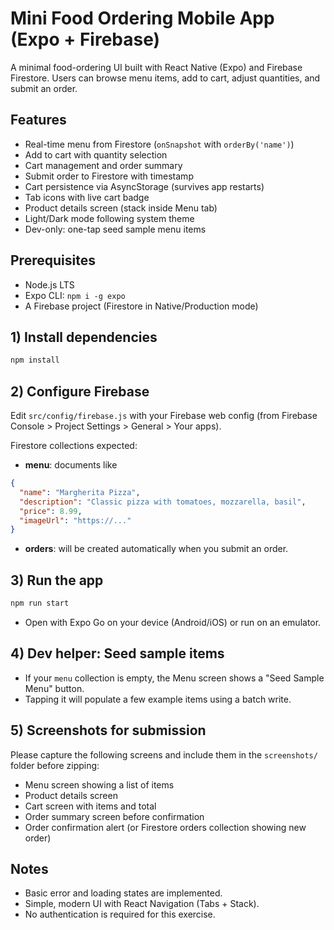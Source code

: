 # Mini Food Ordering Mobile App (Expo + Firebase)

A minimal food-ordering UI built with React Native (Expo) and Firebase Firestore. Users can browse menu items, add to cart, adjust quantities, and submit an order.

## Features
- Real-time menu from Firestore (`onSnapshot` with `orderBy('name')`)
- Add to cart with quantity selection
- Cart management and order summary
- Submit order to Firestore with timestamp
- Cart persistence via AsyncStorage (survives app restarts)
- Tab icons with live cart badge
- Product details screen (stack inside Menu tab)
- Light/Dark mode following system theme
- Dev-only: one-tap seed sample menu items

## Prerequisites
- Node.js LTS
- Expo CLI: `npm i -g expo`
- A Firebase project (Firestore in Native/Production mode)

## 1) Install dependencies
```bash
npm install
```

## 2) Configure Firebase
Edit `src/config/firebase.js` with your Firebase web config (from Firebase Console > Project Settings > General > Your apps).

Firestore collections expected:
- **menu**: documents like
```json
{
  "name": "Margherita Pizza",
  "description": "Classic pizza with tomatoes, mozzarella, basil",
  "price": 8.99,
  "imageUrl": "https://..."
}
```
- **orders**: will be created automatically when you submit an order.

## 3) Run the app
```bash
npm run start
```
- Open with Expo Go on your device (Android/iOS) or run on an emulator.

## 4) Dev helper: Seed sample items
- If your `menu` collection is empty, the Menu screen shows a "Seed Sample Menu" button.
- Tapping it will populate a few example items using a batch write.

## 5) Screenshots for submission
Please capture the following screens and include them in the `screenshots/` folder before zipping:
- Menu screen showing a list of items
- Product details screen
- Cart screen with items and total
- Order summary screen before confirmation
- Order confirmation alert (or Firestore orders collection showing new order)

## Notes
- Basic error and loading states are implemented.
- Simple, modern UI with React Navigation (Tabs + Stack).
- No authentication is required for this exercise.